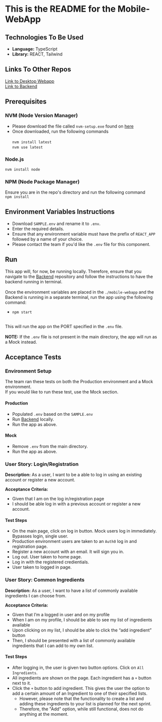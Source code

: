 # This is the README for the Mobile-WebApp

## Technologies To Be Used
- **Language:** TypeScript
- **Library:** REACT, Tailwind


## Links To Other Repos
[Link to Desktop Webapp](https://github.com/COMP4350-Team2/Desktop-WebApp) <br/>
[Link to Backend](https://github.com/COMP4350-Team2/Backend)

## Prerequisites
### NVM (Node Version Manager)
- Please download the file called `nvm-setup.exe` found on [here](https://github.com/coreybutler/nvm-windows/releases)
- Once downloaded, run the following commands<br><br>
`nvm install latest` <br>`nvm use latest`<br>

### Node.js 
`nvm install node`

### NPM (Node Package Manager)
Ensure you are in the repo's directory and run the following command<br>
`npm install`


## Environment Variables Instructions
- Download `SAMPLE.env` and rename it to `.env`. 
- Enter the required details.
- Ensure that any environment variable must have the prefix of `REACT_APP` followed by a name of your choice. 
- Please contact the team if you'd like the `.env` file for this component.

## Run
This app will, for now, be running locally. Therefore, ensure that you navigate to the [Backend](https://github.com/COMP4350-Team2/Backend) repository and follow the instructions to have the backend running in terminal. <br/><br>
Once the environment variables are placed in the `./mobile-webapp` and the Backend is running in a separate terminal, run the app using the following command:

 - `npm start` <br/><br>

This will run the app on the PORT specified in the `.env` file. <br/><br>
**NOTE:** If the `.env` file is not present in the main directory, the app will run as a Mock instead.

## Acceptance Tests
### Environment Setup
The team ran these tests on both the Production environment and a Mock environment. </br>
If you would like to run these test, use the Mock section.

#### Production
- Populated `.env` based on the `SAMPLE.env`
- Run [Backend](https://github.com/COMP4350-Team2/Backend) locally.
- Run the app as above.

#### Mock
- Remove `.env` from the main directory.
- Run the app as above.

### User Story: Login/Registration
**Description:** As a user, I want to be a able to log in using an existing account or register a new account.

**Acceptance Criteria:** 
- Given that I am on the log in/registration page
- I should be able log in with a previous account or register a new account.

#### Test Steps
- On the main page, click on log in button. Mock users log in immediately. Bypasses login, single user.
- Production environment users are taken to an `Auth0` log in and registration page.
- Register a new account with an email. It will sign you in.
- Log out. User taken to home page.
- Log in with the registered credientials.
- User taken to logged in page.


### User Story: Common Ingredients
**Description:** As a user, I want to have a list of commonly available ingredients I can choose from.

**Acceptance Criteria:** 
- Given that I’m a logged in user and on my profile
- When I am on my profile, I should be able to see my list of ingredients available
- Upon clicking on my list, I should be able to click the “add ingredient” button
- Then, I should be presented with a list of commonly available ingredients that I can add to my own list.

#### Test Steps
- After logging in, the user is given two button options. Click on `All Ingredients`.
- All ingredients are shown on the page. Each ingredient has a `+` button next to it. 
- Click the `+` button to add ingredient. This gives the user the option to add a certain amount of an Ingredient to one of their specified lists. <br>
    - However, please note that the functionality to create a list and adding these ingredients to your list is planned for the next sprint.
    - Therefore, the "Add" option, while still functional, does not do anything at the moment.